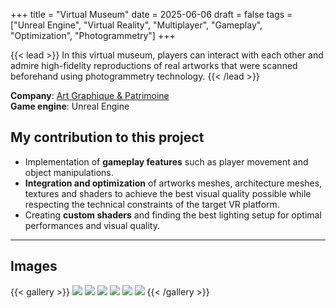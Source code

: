 +++
title = "Virtual Museum"
date = 2025-06-06
draft = false
tags = ["Unreal Engine", "Virtual Reality", "Multiplayer", "Gameplay", "Optimization", "Photogrammetry"]
+++

{{< lead >}}
In this virtual museum, players can interact with each other and admire high-fidelity reproductions of real artworks that were scanned beforehand using photogrammetry technology.
{{< /lead >}}

**Company**: [Art Graphique & Patrimoine](https://artgp.fr)  
**Game engine**: Unreal Engine

## My contribution to this project

- Implementation of **gameplay features** such as player movement and object manipulations.
- **Integration and optimization** of artworks meshes, architecture meshes, textures and shaders to achieve the best visual quality possible while respecting the technical constraints of the target VR platform.
- Creating **custom shaders** and finding the best lighting setup for optimal performances and visual quality.

---

## Images

{{< gallery >}}
  <img src="images/artgp_virtual_museum/virtual_museum_1.jpg" class="grid-w50 md:grid-w33 xl:grid-w25" />
  <img src="images/artgp_virtual_museum/virtual_museum_2.jpg" class="grid-w50 md:grid-w33 xl:grid-w25" />
  <img src="images/artgp_virtual_museum/virtual_museum_3.jpg" class="grid-w50 md:grid-w33 xl:grid-w25" />
  <img src="images/artgp_virtual_museum/virtual_museum_4.jpg" class="grid-w50 md:grid-w33 xl:grid-w25" />
  <img src="images/artgp_virtual_museum/virtual_museum_5.jpg" class="grid-w50 md:grid-w33 xl:grid-w25" />
  <img src="images/artgp_virtual_museum/virtual_museum_6.jpg" class="grid-w50 md:grid-w33 xl:grid-w25" />
{{< /gallery >}}